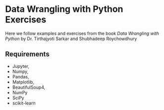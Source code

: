 # Data Wrangling with Python Exercises

Here we follow examples and exercises from the book *Data Wrangling with Python* by Dr. Tirthajyoti Sarkar and Shubhadeep Roychowdhury

## Requirements
- Jupyter,
- Numpy,
- Pandas,
- Matplotlib,
- BeautifulSoup4,
- NumPy
- SciPy
- scikit-learn